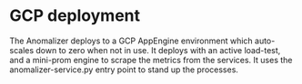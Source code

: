 # GCP deployment

The Anomalizer deploys to a GCP AppEngine environment which auto-scales down to
zero when not in use. It deploys with an active load-test, and a mini-prom
engine to scrape the metrics from the services.  It uses the anomalizer-service.py
entry point to stand up the processes.